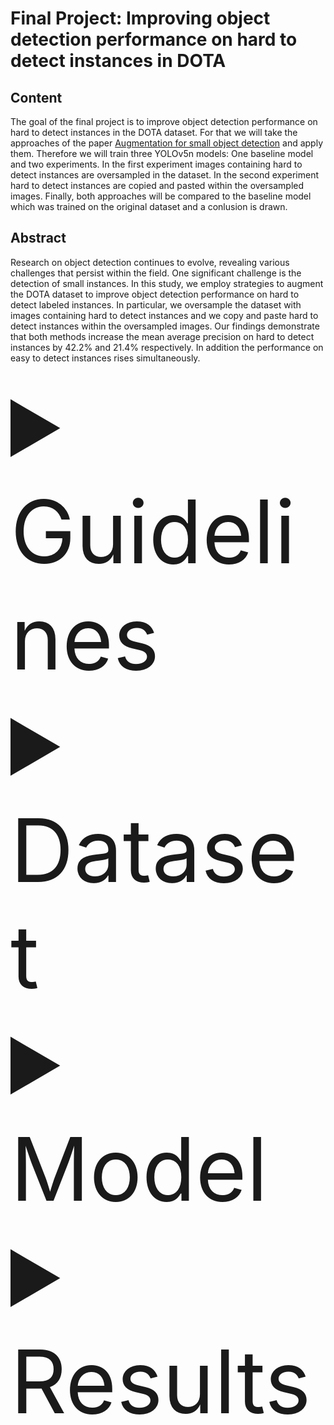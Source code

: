 # Final Project:  Improving object detection performance on hard to detect instances in DOTA

## Content
The goal of the final project is to improve object detection performance on hard to detect instances in the DOTA dataset. For that we will take the approaches of the paper [Augmentation for small object detection](https://arxiv.org/abs/1902.07296) and apply them. Therefore we will train three YOLOv5n models: One baseline model and two experiments. In the first experiment images containing hard to detect instances are oversampled in the dataset. In the second experiment hard to detect instances are copied and pasted within the oversampled images. Finally, both approaches will be compared to the baseline model which was trained on the original dataset and a conlusion is drawn.

## Abstract

Research on object detection continues to evolve, revealing various challenges that persist within the field. One significant challenge is the detection of small instances. In this study, we employ strategies to augment the DOTA dataset to improve object detection performance on hard to detect labeled instances. In particular, we oversample the dataset with images containing hard to detect instances and we copy
and paste hard to detect instances within the oversampled images. Our findings demonstrate that both methods increase the mean average precision on hard to detect instances by 42.2% and 21.4% respectively. In addition the performance on easy to detect instances rises simultaneously.

<details>
  <summary style="font-size:140px">Guidelines</summary>

The detailed explanation on how to prepare the dataset and run the code to recreate our results can be found in the readme file in the [Code](KORREKTUR) directory.

</details>

<details>
  <summary style="font-size:140px">Dataset</summary>
  
The dataset used in our experiments is the [Dota Dataset](https://captain-whu.github.io/DOTA/). In particular we use the version 1.5 of this dataset. It consists of 2.806 Aerial images with different sizes. The image sizes vary from 800x800 to 20.000 x 20.000 pixels. On these images there are 16 classes labeled which are:

- large vehicle
- small vehicle
- helicopter
- plane
- ship
- swimmingpool
- container crane
- storage tank
- bridge
- harbor
- roundabout
- baseball-diamond
- basketball court
- ground track field
- tennis court
- soccerball field

</details>

<details>
  <summary style="font-size:140px">Model</summary>
The model employed is the YOLOv5n. The newest version and information about the model can be found here: 

[Link](https://github.com/ultralytics/yolov5)
  
</details>

<details>
  <summary style="font-size:140px">Results</summary>

Both employed approaches improved the detection performance on hard to detect instances considerably. However the oversampling apporach prooved to be slightly better, as the metrics are the best for this experiment. Refer to the Results section in our report for a detailed analysis.
  
</details>
